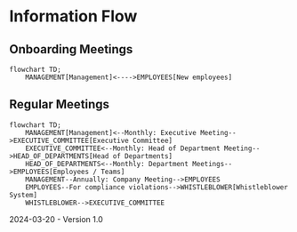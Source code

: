 # Information Flow

## Onboarding Meetings

```mermaid
flowchart TD;
    MANAGEMENT[Management]<---->EMPLOYEES[New employees]
```

## Regular Meetings

```mermaid
flowchart TD;
    MANAGEMENT[Management]<--Monthly: Executive Meeting-->EXECUTIVE_COMMITTEE[Executive Committee]
    EXECUTIVE_COMMITTEE<--Monthly: Head of Department Meeting-->HEAD_OF_DEPARTMENTS[Head of Departments]
    HEAD_OF_DEPARTMENTS<--Monthly: Department Meetings-->EMPLOYEES[Employees / Teams]
    MANAGEMENT--Annually: Company Meeting-->EMPLOYEES
    EMPLOYEES--For compliance violations-->WHISTLEBLOWER[Whistleblower System]
    WHISTLEBLOWER-->EXECUTIVE_COMMITTEE
```

2024-03-20 - Version 1.0

